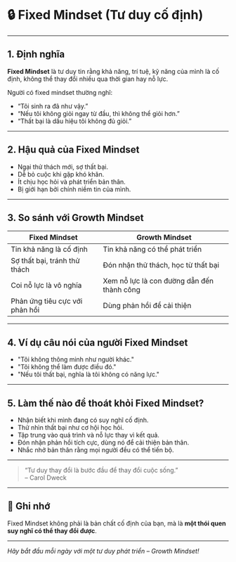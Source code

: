 # 🔒 Fixed Mindset (Tư duy cố định)

---

## 1. Định nghĩa

**Fixed Mindset** là tư duy tin rằng khả năng, trí tuệ, kỹ năng của mình là cố định, không thể thay đổi nhiều qua thời gian hay nỗ lực.  

Người có fixed mindset thường nghĩ:  
- “Tôi sinh ra đã như vậy.”  
- “Nếu tôi không giỏi ngay từ đầu, thì không thể giỏi hơn.”  
- “Thất bại là dấu hiệu tôi không đủ giỏi.”

---

## 2. Hậu quả của Fixed Mindset

- Ngại thử thách mới, sợ thất bại.  
- Dễ bỏ cuộc khi gặp khó khăn.  
- Ít chịu học hỏi và phát triển bản thân.  
- Bị giới hạn bởi chính niềm tin của mình.

---

## 3. So sánh với Growth Mindset

| Fixed Mindset                      | Growth Mindset                      |
|----------------------------------|-----------------------------------|
| Tin khả năng là cố định           | Tin khả năng có thể phát triển    |
| Sợ thất bại, tránh thử thách      | Đón nhận thử thách, học từ thất bại |
| Coi nỗ lực là vô nghĩa           | Xem nỗ lực là con đường dẫn đến thành công |
| Phản ứng tiêu cực với phản hồi    | Dùng phản hồi để cải thiện         |

---

## 4. Ví dụ câu nói của người Fixed Mindset

- "Tôi không thông minh như người khác."  
- "Tôi không thể làm được điều đó."  
- "Nếu tôi thất bại, nghĩa là tôi không có năng lực."

---

## 5. Làm thế nào để thoát khỏi Fixed Mindset?

- Nhận biết khi mình đang có suy nghĩ cố định.  
- Thử nhìn thất bại như cơ hội học hỏi.  
- Tập trung vào quá trình và nỗ lực thay vì kết quả.  
- Đón nhận phản hồi tích cực, dùng nó để cải thiện bản thân.  
- Nhắc nhở bản thân rằng mọi người đều có thể tiến bộ.

---

> “Tư duy thay đổi là bước đầu để thay đổi cuộc sống.”  
> – Carol Dweck

---

## 🔑 Ghi nhớ

Fixed Mindset không phải là bản chất cố định của bạn, mà là **một thói quen suy nghĩ có thể thay đổi được**.

---

*Hãy bắt đầu mỗi ngày với một tư duy phát triển – Growth Mindset!*

